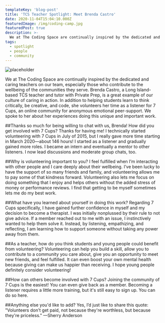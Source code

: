 ```yaml
---
templateKey: 'blog-post'
title: 'TCS Teacher Spotlight: Meet Brenda Castro'
date: 2020-11-04T15:04:10.000Z
featuredImage: /img/coding-camp.jpg
featuredPost: true
description: >-
  We at The Coding Space are continually inspired by the dedicated and caring teachers on our team, especially those who contribute to the wellbeing of the communities they serve.
tags:
  - spotlight
  - people
  - community
---
```

![placeholder](/img/coding-camp.jpg)

We at The Coding Space are continually inspired by the dedicated and caring teachers on our team, especially those who contribute to the wellbeing of the communities they serve. Brenda Castro, a Long Island-based TCS teacher and tutor with Private Prep, is a great example of our culture of caring in action. In addition to helping students learn to think critically, be creative, and code, she volunteers her time as a listener for 7 Cups, an online community for anonymous emotional peer-support. We spoke to her about her experiences doing this unique and important work.

##Thanks so much for being willing to chat with us, Brenda! How did you get involved with 7 Cups?
Thanks for having me! I technically started volunteering with 7 Cups in July of 2015, but I really gave more time starting in March 2020—about 146 hours! I started as a listener and gradually gained more roles. I became an intern and eventually a mentor to other listeners. I now lead discussions and moderate group chats, too.

##Why is volunteering important to you?
I feel fulfilled when I’m interacting with other people and I care deeply about their wellbeing. I’ve been lucky to have the support of so many friends and family, and volunteering allows me to pay some of that kindness forward. Volunteering also lets me focus on doing something that I enjoy and helps others without the added stress of money or performance reviews. I find that getting to be myself sometimes lets me do my best work.

##What have you learned about yourself in doing this work?
Regarding 7 Cups specifically, I have gained further confidence in myself and my decision to become a therapist. I was initially nonplussed by their rule to not give advice. If a member reached out to me with an issue, I instinctively wanted to help them solve it. Instead, by listening, empathizing, and reflecting, I am learning how to support someone without taking any power away from them.

##As a teacher, how do you think students and young people could benefit from volunteering?
Volunteering can help you build a skill, allow you to contribute to a community you care about, give you an opportunity to meet new friends, and feel fulfilled. It can even boost your own mental health because giving can make us happier than receiving. I hope young people definitely consider volunteering!

##How can others become involved with 7 Cups?
Joining the community of 7 Cups is the easiest! You can even give back as a member. Becoming a listener requires a little more training, but it's still easy to sign up. You can do so here.

##Anything else you'd like to add?
Yes, I’d just like to share this quote: "Volunteers don't get paid, not because they're worthless, but because they're priceless." —Sherry Anderson

